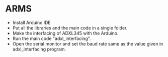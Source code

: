 # ARMS
* Install Arduino IDE
* Put all the libraries and the main code in a single folder.
* Make the interfacing of ADXL345 with the Arduino.
* Run the main code "adxl_interfacing".
* Open the serial monitor and set the baud rate same as the value given in adxl_interfacing program.

